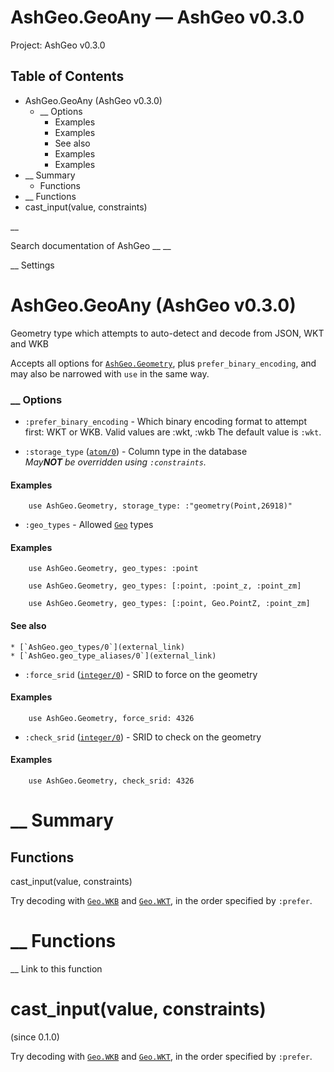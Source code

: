 # AshGeo.GeoAny — AshGeo v0.3.0

Project: AshGeo v0.3.0

## Table of Contents

- AshGeo.GeoAny (AshGeo v0.3.0)
    - __ Options
      - Examples
      - Examples
      - See also
      - Examples
      - Examples
- __ Summary
  - Functions
- __ Functions
- cast_input(value, constraints)

__

Search documentation of AshGeo __ __

__ Settings

#  AshGeo.GeoAny (AshGeo v0.3.0)

Geometry type which attempts to auto-detect and decode from JSON, WKT and WKB

Accepts all options for [`AshGeo.Geometry`](external_link), plus `prefer_binary_encoding`, and may also be narrowed with `use` in the same way.

###  __ Options

  * `:prefer_binary_encoding` \- Which binary encoding format to attempt first: WKT or WKB. Valid values are :wkt, :wkb The default value is `:wkt`.

  * `:storage_type` ([`atom/0`](external_link)) - Column type in the database  
 _May**NOT** be overridden using `:constraints`._

#### Examples
    
        use AshGeo.Geometry, storage_type: :"geometry(Point,26918)"

  * `:geo_types` \- Allowed [`Geo`](external_link) types 

#### Examples
    
        use AshGeo.Geometry, geo_types: :point
    
        use AshGeo.Geometry, geo_types: [:point, :point_z, :point_zm]
    
        use AshGeo.Geometry, geo_types: [:point, Geo.PointZ, :point_zm]

#### See also

    * [`AshGeo.geo_types/0`](external_link)
    * [`AshGeo.geo_type_aliases/0`](external_link)
  * `:force_srid` ([`integer/0`](external_link)) - SRID to force on the geometry 

#### Examples
    
        use AshGeo.Geometry, force_srid: 4326

  * `:check_srid` ([`integer/0`](external_link)) - SRID to check on the geometry 

#### Examples
    
        use AshGeo.Geometry, check_srid: 4326




#  __ Summary

##  Functions

cast_input(value, constraints)

Try decoding with [`Geo.WKB`](external_link) and [`Geo.WKT`](external_link), in the order specified by `:prefer`.

#  __ Functions

__ Link to this function

# cast_input(value, constraints)

(since 0.1.0)

Try decoding with [`Geo.WKB`](external_link) and [`Geo.WKT`](external_link), in the order specified by `:prefer`.
